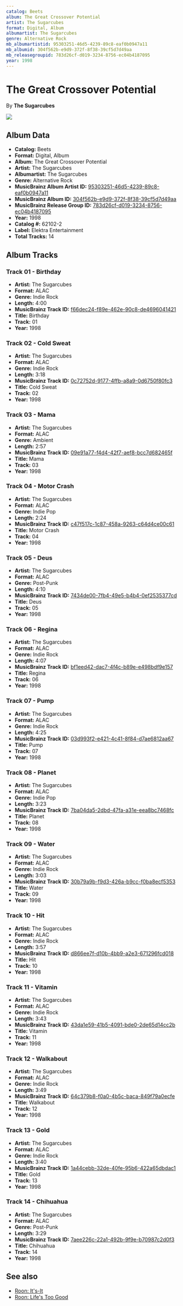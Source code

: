 ```yaml
---
catalog: Beets
album: The Great Crossover Potential
artist: The Sugarcubes
format: Digital, Album
albumartist: The Sugarcubes
genre: Alternative Rock
mb_albumartistid: 95303251-46d5-4239-89c8-eaf0b0947a11
mb_albumid: 304f562b-e9d9-372f-8f38-39cf5d7d49aa
mb_releasegroupid: 783d26cf-d019-3234-8756-ec04b4187095
year: 1998
---
```


# The Great Crossover Potential

By **The Sugarcubes**

![](../../assets/beetscovers/The_Sugarcubes-The_Great_Crossover_Potential.jpg)

## Album Data

- **Catalog:** Beets
- **Format:** Digital, Album
- **Album:** The Great Crossover Potential
- **Artist:** The Sugarcubes
- **Albumartist:** The Sugarcubes
- **Genre:** Alternative Rock
- **MusicBrainz Album Artist ID:** [95303251-46d5-4239-89c8-eaf0b0947a11](https://musicbrainz.org/artist/95303251-46d5-4239-89c8-eaf0b0947a11)
- **MusicBrainz Album ID:** [304f562b-e9d9-372f-8f38-39cf5d7d49aa](https://musicbrainz.org/release/304f562b-e9d9-372f-8f38-39cf5d7d49aa)
- **MusicBrainz Release Group ID:** [783d26cf-d019-3234-8756-ec04b4187095](https://musicbrainz.org/release-group/783d26cf-d019-3234-8756-ec04b4187095)
- **Year:** 1998
- **Catalog #:** 62102-2
- **Label:** Elektra Entertainment
- **Total Tracks:** 14

## Album Tracks

### Track 01 - Birthday

- **Artist:** The Sugarcubes
- **Format:** ALAC
- **Genre:** Indie Rock
- **Length:** 4:00
- **MusicBrainz Track ID:** [f66dec24-f89e-462e-90c8-de4696041421](https://musicbrainz.org/recording/f66dec24-f89e-462e-90c8-de4696041421)
- **Title:** Birthday
- **Track:** 01
- **Year:** 1998

### Track 02 - Cold Sweat

- **Artist:** The Sugarcubes
- **Format:** ALAC
- **Genre:** Indie Rock
- **Length:** 3:18
- **MusicBrainz Track ID:** [0c72752d-9177-4ffb-a8a9-0d6750f80fc3](https://musicbrainz.org/recording/0c72752d-9177-4ffb-a8a9-0d6750f80fc3)
- **Title:** Cold Sweat
- **Track:** 02
- **Year:** 1998

### Track 03 - Mama

- **Artist:** The Sugarcubes
- **Format:** ALAC
- **Genre:** Ambient
- **Length:** 2:57
- **MusicBrainz Track ID:** [09e91a77-f4d4-42f7-aef8-bcc7d682465f](https://musicbrainz.org/recording/09e91a77-f4d4-42f7-aef8-bcc7d682465f)
- **Title:** Mama
- **Track:** 03
- **Year:** 1998

### Track 04 - Motor Crash

- **Artist:** The Sugarcubes
- **Format:** ALAC
- **Genre:** Indie Pop
- **Length:** 2:24
- **MusicBrainz Track ID:** [c47f517c-1c87-458a-9263-c64d4ce00c61](https://musicbrainz.org/recording/c47f517c-1c87-458a-9263-c64d4ce00c61)
- **Title:** Motor Crash
- **Track:** 04
- **Year:** 1998

### Track 05 - Deus

- **Artist:** The Sugarcubes
- **Format:** ALAC
- **Genre:** Post-Punk
- **Length:** 4:10
- **MusicBrainz Track ID:** [7434de00-7fb4-49e5-b4b4-0ef2535377cd](https://musicbrainz.org/recording/7434de00-7fb4-49e5-b4b4-0ef2535377cd)
- **Title:** Deus
- **Track:** 05
- **Year:** 1998

### Track 06 - Regina

- **Artist:** The Sugarcubes
- **Format:** ALAC
- **Genre:** Indie Rock
- **Length:** 4:07
- **MusicBrainz Track ID:** [bf1eed42-dac7-4f4c-b89e-e498bdf9e157](https://musicbrainz.org/recording/bf1eed42-dac7-4f4c-b89e-e498bdf9e157)
- **Title:** Regina
- **Track:** 06
- **Year:** 1998

### Track 07 - Pump

- **Artist:** The Sugarcubes
- **Format:** ALAC
- **Genre:** Indie Rock
- **Length:** 4:25
- **MusicBrainz Track ID:** [03d993f2-e421-4c41-8f84-d7ae6812aa67](https://musicbrainz.org/recording/03d993f2-e421-4c41-8f84-d7ae6812aa67)
- **Title:** Pump
- **Track:** 07
- **Year:** 1998

### Track 08 - Planet

- **Artist:** The Sugarcubes
- **Format:** ALAC
- **Genre:** Indie Pop
- **Length:** 3:23
- **MusicBrainz Track ID:** [7ba04da5-2dbd-47fa-a31e-eea8bc7468fc](https://musicbrainz.org/recording/7ba04da5-2dbd-47fa-a31e-eea8bc7468fc)
- **Title:** Planet
- **Track:** 08
- **Year:** 1998

### Track 09 - Water

- **Artist:** The Sugarcubes
- **Format:** ALAC
- **Genre:** Indie Rock
- **Length:** 3:03
- **MusicBrainz Track ID:** [30b79a9b-f9d3-426a-b9cc-f0ba8ecf5353](https://musicbrainz.org/recording/30b79a9b-f9d3-426a-b9cc-f0ba8ecf5353)
- **Title:** Water
- **Track:** 09
- **Year:** 1998

### Track 10 - Hit

- **Artist:** The Sugarcubes
- **Format:** ALAC
- **Genre:** Indie Rock
- **Length:** 3:57
- **MusicBrainz Track ID:** [d866ee7f-d10b-4bb9-a2e3-671296fcd018](https://musicbrainz.org/recording/d866ee7f-d10b-4bb9-a2e3-671296fcd018)
- **Title:** Hit
- **Track:** 10
- **Year:** 1998

### Track 11 - Vitamin

- **Artist:** The Sugarcubes
- **Format:** ALAC
- **Genre:** Indie Rock
- **Length:** 3:43
- **MusicBrainz Track ID:** [43da1e59-41b5-4091-bde0-2de65d14cc2b](https://musicbrainz.org/recording/43da1e59-41b5-4091-bde0-2de65d14cc2b)
- **Title:** Vitamin
- **Track:** 11
- **Year:** 1998

### Track 12 - Walkabout

- **Artist:** The Sugarcubes
- **Format:** ALAC
- **Genre:** Indie Rock
- **Length:** 3:49
- **MusicBrainz Track ID:** [64c379b8-f0a0-4b5c-baca-849f79a0ecfe](https://musicbrainz.org/recording/64c379b8-f0a0-4b5c-baca-849f79a0ecfe)
- **Title:** Walkabout
- **Track:** 12
- **Year:** 1998

### Track 13 - Gold

- **Artist:** The Sugarcubes
- **Format:** ALAC
- **Genre:** Indie Rock
- **Length:** 3:40
- **MusicBrainz Track ID:** [1a44cebb-32de-40fe-95b6-422a65dbdac1](https://musicbrainz.org/recording/1a44cebb-32de-40fe-95b6-422a65dbdac1)
- **Title:** Gold
- **Track:** 13
- **Year:** 1998

### Track 14 - Chihuahua

- **Artist:** The Sugarcubes
- **Format:** ALAC
- **Genre:** Post-Punk
- **Length:** 3:29
- **MusicBrainz Track ID:** [7aee226c-22a1-492b-9f9e-b70987c2d0f3](https://musicbrainz.org/recording/7aee226c-22a1-492b-9f9e-b70987c2d0f3)
- **Title:** Chihuahua
- **Track:** 14
- **Year:** 1998


## See also

- [Roon: It's-It](../../Roon/The_Sugarcubes/Its-It.md)
- [Roon: Life's Too Good](../../Roon/The_Sugarcubes/Lifes_Too_Good.md)
